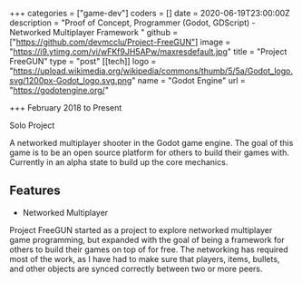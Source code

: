 +++
categories = ["game-dev"]
coders = []
date = 2020-06-19T23:00:00Z
description = "Proof of Concept, Programmer (Godot, GDScript) - Networked Multiplayer Framework "
github = ["https://github.com/devmcclu/Project-FreeGUN"]
image = "https://i9.ytimg.com/vi/wFKf9JH5APw/maxresdefault.jpg"
title = "Project FreeGUN"
type = "post"
[[tech]]
logo = "https://upload.wikimedia.org/wikipedia/commons/thumb/5/5a/Godot_logo.svg/1200px-Godot_logo.svg.png"
name = "Godot Engine"
url = "https://godotengine.org/"

+++
February 2018 to Present

Solo Project

A networked multiplayer shooter in the Godot game engine. The goal of this game is to be an open source platform for others to build their games with. Currently in an alpha state to build up the core mechanics. 

## Features
* Networked Multiplayer

Project FreeGUN started as a project to explore networked multiplayer game programming, but expanded with the goal of being a framework for others to build their games on top of for free. The networking has required most of the work, as I have had to make sure that players, items, bullets, and other objects are synced correctly between two or more peers.
